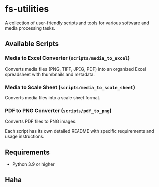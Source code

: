 # fs-utilities

A collection of user-friendly scripts and tools for various software and media processing tasks.

## Available Scripts

### Media to Excel Converter (`scripts/media_to_excel`)
Converts media files (PNG, TIFF, JPEG, PDF) into an organized Excel spreadsheet with thumbnails and metadata.

### Media to Scale Sheet (`scripts/media_to_scale_sheet`)
Converts media files into a scale sheet format.

### PDF to PNG Converter (`scripts/pdf_to_png`)
Converts PDF files to PNG images.

Each script has its own detailed README with specific requirements and usage instructions.

## Requirements
- Python 3.9 or higher

## Haha
